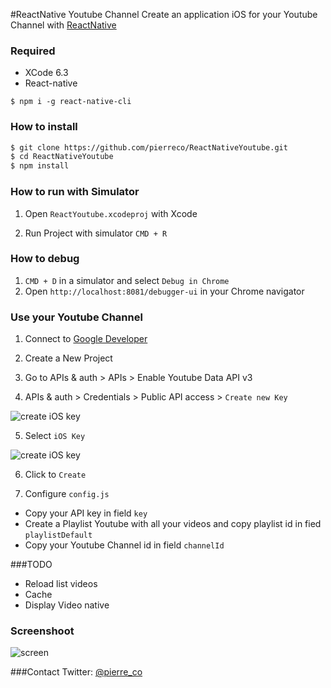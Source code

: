 #ReactNative Youtube Channel
Create an application iOS for your Youtube Channel with [ReactNative](https://facebook.github.io/react-native/)

### Required
* XCode 6.3
* React-native

```
$ npm i -g react-native-cli
```

### How to install

```bash
$ git clone https://github.com/pierreco/ReactNativeYoutube.git
$ cd ReactNativeYoutube
$ npm install
```

### How to run with Simulator
1) Open `ReactYoutube.xcodeproj` with Xcode

2) Run Project with simulator `CMD + R`

### How to debug
1) `CMD + D` in a simulator and select `Debug in Chrome`
2) Open `http://localhost:8081/debugger-ui` in your Chrome navigator

### Use your Youtube Channel
1) Connect to [Google Developer](https://console.developers.google.com/)

2) Create a New Project

3) Go to APIs & auth > APIs > Enable Youtube Data API v3

4) APIs & auth > Credentials > Public API access > `Create new Key`

![create iOS key](http://i.imgur.com/kA4mhOM.png)

5)  Select `iOS Key`

![create iOS key](http://i.imgur.com/irx3nPA.png)

6)  Click to `Create`


7) Configure  `config.js` 

- Copy your API key in field `key`
- Create a Playlist Youtube with all your videos and copy playlist id in fied `playlistDefault`
- Copy your Youtube Channel id in field `channelId`

###TODO
* Reload list videos
* Cache
* Display Video native

### Screenshoot
![screen](http://g.recordit.co/pEIgXXbBTt.gif)


###Contact
Twitter: [@pierre_co](https://twitter.com/Pierre_co)





